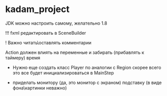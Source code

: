 # kadam_project

JDK можно настроить самому, желательно 1.8

 !!! fxml редактировать в SceneBuilder

 !  Важно читать\оставлять комментарии

Action должен влиять на переменные и забирать (прибавлять к таймеру) время

 - Нужно еще создать класс Player по аналогии с Region
скорее всего это все будет инициализироваться в MainStep
   
 - приделать монитору (да, это монитор с экраном) подставку (в виде фона\картинки неважно)

